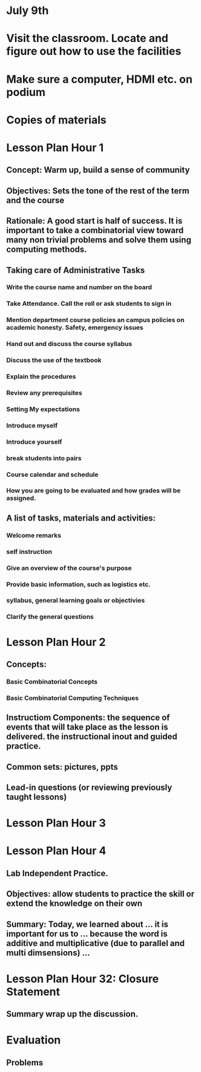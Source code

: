 # July 9th
# Visit the classroom. Locate and figure out how to use the facilities
# Make sure a computer, HDMI etc. on podium 
# Copies of materials

# Lesson Plan Hour 1
## Concept:  Warm up, build a sense of community
## Objectives: Sets the tone of the rest of the term and the course
## Rationale: A good start is half of success. It is important to take a combinatorial view toward many non trivial problems and solve them using computing methods.
## Taking care of Administrative Tasks
### Write the course name and number on the board
### Take Attendance. Call the roll or ask students to sign in
### Mention department course policies an campus policies on academic honesty. Safety, emergency issues
### Hand out and discuss the course syllabus
### Discuss the use of the textbook
### Explain the procedures
### Review any prerequisites
### Setting My expectations
### Introduce myself
### Introduce yourself
### break students into pairs
### Course calendar and schedule
### How you are going to be evaluated and how grades will be assigned.

## A list of tasks, materials and activities:
### Welcome remarks
### self instruction 
### Give an overview of the course's purpose
### Provide basic information, such as logistics etc.
### syllabus, general learning goals or objectivies
### Clarify the general questions


# Lesson Plan Hour 2
## Concepts: 
### Basic Combinatorial Concepts
### Basic Combinatorial Computing Techniques
## Instructiom Components: the sequence of events that will take place as the lesson is delivered. the instructional inout and guided practice.
## Common sets: pictures, ppts
## Lead-in questions (or reviewing previously taught lessons)


# Lesson Plan Hour 3
## 

# Lesson Plan Hour 4
## Lab Independent Practice. 
## Objectives: allow students to practice the skill or extend the knowledge on their own 

## Summary: Today, we learned about ... it is important for us to ... because the word is additive and multiplicative (due to parallel and multi dimsensions) ...


# Lesson Plan Hour 32: Closure Statement
## Summary wrap up the discussion. 



# Evaluation
## Problems 
